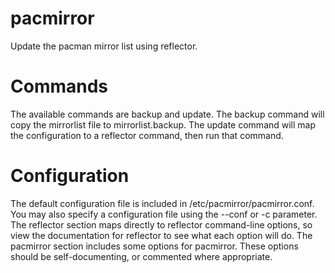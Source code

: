 pacmirror
=========
Update the pacman mirror list using reflector.

Commands
========
The available commands are backup and update. The backup command will copy the mirrorlist file to mirrorlist.backup. The update command will map the configuration to a reflector command, then run that command.

Configuration
=============
The default configuration file is included in /etc/pacmirror/pacmirror.conf. You may also specify a configuration file using the --conf or -c parameter. The reflector section maps directly to reflector command-line options, so view the documentation for reflector to see what each option will do. The pacmirror section includes some options for pacmirror. These options should be self-documenting, or commented where appropriate.
